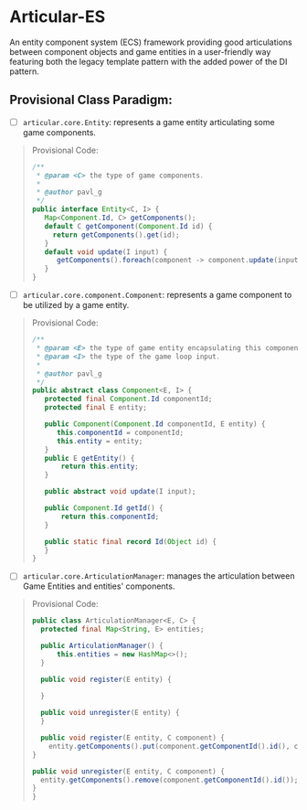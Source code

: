 # Articular-ES
An entity component system (ECS) framework providing good articulations between component objects and game entities in a user-friendly way featuring both the legacy template pattern with the added power of the DI pattern.

## Provisional Class Paradigm:
- [ ] `articular.core.Entity`: represents a game entity articulating some game components.
> Provisional Code:
> ```java
> /**
>  * @param <C> the type of game components.
>  * 
>  * @author pavl_g
>  */ 
> public interface Entity<C, I> {
>    Map<Component.Id, C> getComponents();
>    default C getComponent(Component.Id id) {
>      return getComponents().get(id);
>    }
>    default void update(I input) {
>       getComponents().foreach(component -> component.update(input));
>    }
> }
> ```
- [ ] `articular.core.component.Component`: represents a game component to be utilized by a game entity.
> Provisional Code:
> ```java
> /**
>  * @param <E> the type of game entity encapsulating this component.
>  * @param <I> the type of the game loop input.
>  *
>  * @author pavl_g
>  */ 
> public abstract class Component<E, I> {
>    protected final Component.Id componentId;
>    protected final E entity;
> 
>    public Component(Component.Id componentId, E entity) {
>       this.componentId = componentId;
>       this.entity = entity; 
>    }
>    public E getEntity() {
>        return this.entity;
>    }
>
>    public abstract void update(I input);
> 
>    public Component.Id getId() {
>        return this.componentId;
>    }
>
>    public static final record Id(Object id) {
>    }
> }
> ```
- [ ] `articular.core.ArticulationManager`: manages the articulation between Game Entities and entities' components.
> Provisional Code:
> ```java
> public class ArticulationManager<E, C> {
>   protected final Map<String, E> entities;
>
>   public ArticulationManager() {
>       this.entities = new HashMap<>();
>   }
>
>   public void register(E entity) {
>       
>   }
>
>   public void unregister(E entity) {
>   }
>
>   public void register(E entity, C component) {
>     entity.getComponents().put(component.getComponentId().id(), component);
> }
>
> public void unregister(E entity, C component) {
>   entity.getComponents().remove(component.getComponentId().id());
> }
> }
